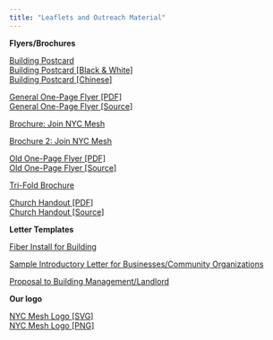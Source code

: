 ```yaml
---
title: "Leaflets and Outreach Material"
---
```


**Flyers/Brochures**

[Building Postcard](/leaflet/flyer.jpg)  
[Building Postcard [Black & White]](/leaflet/flyer-bw.jpg)  
[Building Postcard [Chinese]](/leaflet/flyer-chinese.jpg)

[General One-Page Flyer [PDF]](/leaflet/leaflet-bw.pdf)  
[General One-Page Flyer [Source]](/leaflet/leaflet-rtfd.zip)

[Brochure: Join NYC Mesh](/leaflet/NYC_Mesh_Brochure_01.jpg)

[Brochure 2: Join NYC Mesh](/leaflet/NYC_Mesh_Brochure_02.jpg)

[Old One-Page Flyer [PDF]](/leaflet/building-leaflet.pdf)  
[Old One-Page Flyer [Source]](/leaflet/building-leaflet.rtfd.zip)

[Tri-Fold Brochure](/leaflet/meshmail.pdf)

[Church Handout [PDF]](/leaflet/church.pdf)  
[Church Handout [Source]](https://docs.google.com/document/d/1duBRyzncVxuODrXyH7ooDki2LEmwcyuOtkZJjcC3loo/edit?usp=sharing)

**Letter Templates**

[Fiber Install for Building](https://docs.google.com/document/d/1UTLYMidNWN3XWmzXjnmfF_zHWAyIOqoDm1BtRGWhfoQ/edit?usp=sharing)

[Sample Introductory Letter for Businesses/Community Organizations](https://docs.google.com/document/d/1_BNWaigV6LNK3PMdgQ8bhw6EDUueLUpRGxrPGZjyl2o/edit?usp=sharing)

[Proposal to Building Management/Landlord](https://docs.google.com/document/d/1hmB5p-Zebi5frNimiwAoC7E-nAoWJGc49R2tNQW010Q/edit?usp=sharing)

**Our logo**

[NYC Mesh Logo [SVG]](/leaflet/logo.svg)  
[NYC Mesh Logo [PNG]](/leaflet/logo.png)
